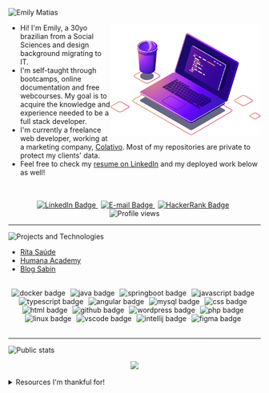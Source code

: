 <!-- Introduction -->
![Emily Matias](https://readme-typing-svg.herokuapp.com?font=Bebas+Neue&size=48&pause=1000&color=922CF7&vCenter=true&random=false&width=435&lines=Emily+Matias)

<p align="left">
  <img src="img/pc.png" width="300px" align="right">
  <ul>
    <li>Hi! I'm Emily, a 30yo brazilian from a Social Sciences and design background migrating to IT.</li>
    <li>I'm self-taught through bootcamps, online documentation and free webcourses. My goal is to acquire the knowledge and experience needed to be a full stack developer.</li>
    <li>I'm currently a freelance web developer, working at a marketing company, <a href="https://www.linkedin.com/company/colativo/">Colativo</a>. Most of my repositories are private to protect my clients' data.</li>
    <li>Feel free to check my <a href="https://www.linkedin.com/in/matiasemily/overlay/1635543546657/single-media-viewer/?profileId=ACoAADqMZOMBNhvwWZbi9ilI_2fx-xD7lRdj5pA">resume on LinkedIn</a> and my deployed work below as well!</li>
  </ul>
</p>

<!-- Socials section -->
<p align="center">
    <br><br>
    <a style="margin-right: 6px" href="https://www.linkedin.com/in/matiasemily/" target="_blank">
      <img src="https://img.shields.io/badge/linkedin-%230077B5.svg?style=for-the-badge&logo=linkedin&logoColor=white&color=ff69b4" alt="LinkedIn Badge">
    </a>
    <a style="margin-right: 6px" href="mailto:matias.emily@outlook.com" target="_blank">
      <img src="https://img.shields.io/badge/E&ndash;mail-%230077B5.svg?style=for-the-badge&logo=MicrosoftOutlook&logoColor=white&color=ff69b4" alt="E-mail Badge">
    </a>
    <a style="margin-right: 6px" href="https://www.hackerrank.com/profile/matiasemily" target="_blank">
      <img src="https://img.shields.io/badge/-Hackerrank-2EC866?style=for-the-badge&logo=HackerRank&logoColor=white&color=ff69b4" alt="HackerRank Badge">
    </a>
    <br>
    <img src="https://komarev.com/ghpvc/?username=matiasemily&label=Profile%20views&color=ff69b4&style=for-the-badge" alt="Profile views">
</p>

<!-- Projects section -->
---
![Projects and Technologies](https://readme-typing-svg.demolab.com?font=Bebas+Neue&size=28&pause=1000&color=922CF7&random=false&width=435&lines=Projects+and+technologies)

- [Rita Saúde](https://ritasaude.com.br)
- [Humana Academy](https://fc.tmp.br/humana)
- [Blog Sabin](https://blog.sabin.com.br/)<br><br>

<!-- Technologies -->
<p align="center">
    <img style="margin-right: 6px" alt="docker badge" src="https://img.shields.io/badge/Docker-100000?style=for-the-badge&logo=docker&logoColor=white&color=00B8B5">
    <img style="margin-right: 6px" alt="java badge" src="https://img.shields.io/badge/Java-100000?style=for-the-badge&logoColor=white&color=00B8B5">
    <img style="margin-right: 6px" alt="springboot badge" src="https://img.shields.io/badge/Spring%20Boot-100000?style=for-the-badge&logo=springboot&logoColor=white&color=00B8B5">
    <img style="margin-right: 6px" alt="javascript badge" src="https://img.shields.io/badge/JS-100000?style=for-the-badge&logo=javascript&logoColor=white&color=00B8B5">
    <img style="margin-right: 6px" alt="typescript badge" src="https://img.shields.io/badge/TS-100000?style=for-the-badge&logo=typescript&logoColor=white&color=00B8B5">
    <img style="margin-right: 6px" alt="angular badge" src="https://img.shields.io/badge/Angular-100000?style=for-the-badge&logo=angular&logoColor=white&color=00B8B5">
    <img style="margin-right: 6px" alt="mysql badge" src="https://img.shields.io/badge/MySql-100000?style=for-the-badge&logo=mysql&logoColor=white&color=00B8B5">
    <img style="margin-right: 6px" alt="css badge" src="https://img.shields.io/badge/CSS3-100000?style=for-the-badge&logo=css3&logoColor=white&color=00B8B5">
    <img style="margin-right: 6px" alt="html badge" src="https://img.shields.io/badge/HTML5-100000?style=for-the-badge&logo=html5&logoColor=white&color=00B8B5">
    <img style="margin-right: 6px" alt="github badge" src="https://img.shields.io/badge/GitHub-100000?style=for-the-badge&logo=github&logoColor=white&color=00B8B5">
    <img style="margin-right: 6px" alt="wordpress badge" src="https://img.shields.io/badge/WordPress-100000?style=for-the-badge&logo=wordpress&logoColor=white&color=00B8B5">
    <img style="margin-right: 6px" alt="php badge" src="https://img.shields.io/badge/PHP-100000?style=for-the-badge&logo=php&logoColor=white&color=00B8B5">
    <img style="margin-right: 6px" alt="linux badge" src="https://img.shields.io/badge/Linux-FCC624?style=for-the-badge&logo=linux&logoColor=white&color=00B8B5">
    <img style="margin-right: 6px" alt="vscode badge" src="https://img.shields.io/badge/VSCode-0078D4?style=for-the-badge&logo=visual%20studio%20code&logoColor=white&color=00B8B5">
    <img style="margin-right: 6px" alt="intellij badge" src="https://img.shields.io/badge/IntelliJ-0078D4?style=for-the-badge&logo=intellij%20idea&logoColor=white&color=00B8B5">
    <img style="margin-right: 6px" alt="figma badge" src="https://img.shields.io/badge/Figma-F24E1E?style=for-the-badge&logo=figma&logoColor=white&color=00B8B5">
    <br><br>
</p>

<!-- Public stats section -->
---
![Public stats](https://readme-typing-svg.demolab.com?font=Bebas+Neue&size=28&pause=1000&color=922CF7&random=false&width=435&lines=My+public+stats)

<p align="center">
  <img width=800 src="https://github-profile-trophy.vercel.app/?username=matiasemily&column=8&theme=dracula&no-frame=true&no-bg=true">
</p>

<!-- Thank you section -->
<details>
  <summary>Resources I'm thankful for!</summary>
  <br>
  <table align="center">
    <thead align="center">
      <tr>
        <td><b>Name</b></td>
        <td><b>Contribution</b></td>
      </tr>
    </thead>
    <tbody>
      <tr>
        <td><a href="https://shields.io/" target="_blank">Shields Project</a></td>
        <td>Shields to create profile badges, compatible with Simple Icons</td>
      </tr>
      <tr>
        <td><a href="https://github.com/simple-icons/simple-icons#cdn-usage" target="_blank">Simple Icons</a></td>
        <td>SVG icons for popular brands</td>
      </tr>
      <tr>
        <td><a href="https://readme-typing-svg.herokuapp.com/" target="_blank">Readme Typing SVG</a></td>
        <td>Animated SVG text, which I used on titles here</td>
      </tr>
      <tr>
        <td><a href="https://github.com/antonkomarev/github-profile-views-counter/" target="_blank">GitHub Profile Views Counter</a></td>
        <td>Dynamic badges to count visitors on your GitHub profile</td>
      </tr>
      <tr>
        <td><a href="https://github.com/anuraghazra/github-readme-stats" target="_blank">GitHub Readme Stats</a></td>
        <td>More dynamic badges with GitHub stats</td>
      </tr>
      <tr>
        <td><a href="https://github.com/ryo-ma/github-profile-trophy" target="_blank">GitHub Profile Trophy</a></td>
        <td>Cool trophies with dynamic GitHub stats</td>
      </tr>
    </tbody>
  </table>
</details>
